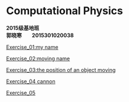 # Computational Physics
__2015级基地班__       
__郭晓寒__       
__2015301020038__  

[Exercise_01:my name](https://github.com/handongyue/compuation_physics_N2015301020038/blob/master/Guoxiaohan.py)

[Exercise_02:moving name](https://github.com/handongyue/compuation_physics_N2015301020038/blob/master/move.py)

[Exercise_03:the position of an object moving](https://github.com/handongyue/compuation_physics_N2015301020038/blob/master/Exercise_03%20:%20The%20position%20of%20an%20object%20moving%20.md)

[Exercise_04 cannon](https://www.zybuluo.com/handongyue/note/882128)

[Exercise_05 ]()
